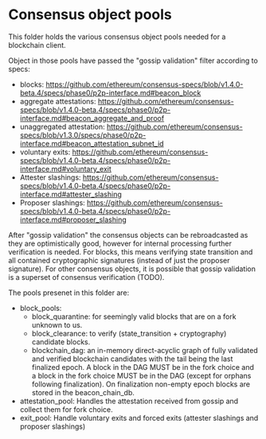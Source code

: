 # Consensus object pools

This folder holds the various consensus object pools needed for a blockchain client.

Object in those pools have passed the "gossip validation" filter according
to specs:
- blocks: https://github.com/ethereum/consensus-specs/blob/v1.4.0-beta.4/specs/phase0/p2p-interface.md#beacon_block
- aggregate attestations: https://github.com/ethereum/consensus-specs/blob/v1.4.0-beta.4/specs/phase0/p2p-interface.md#beacon_aggregate_and_proof
- unaggregated attestation: https://github.com/ethereum/consensus-specs/blob/v1.3.0/specs/phase0/p2p-interface.md#beacon_attestation_subnet_id
- voluntary exits: https://github.com/ethereum/consensus-specs/blob/v1.4.0-beta.4/specs/phase0/p2p-interface.md#voluntary_exit
- Attester slashings: https://github.com/ethereum/consensus-specs/blob/v1.4.0-beta.4/specs/phase0/p2p-interface.md#attester_slashing
- Proposer slashings: https://github.com/ethereum/consensus-specs/blob/v1.4.0-beta.4/specs/phase0/p2p-interface.md#proposer_slashing

After "gossip validation" the consensus objects can be rebroadcasted as they are optimistically good, however for internal processing further verification is needed.
For blocks, this means verifying state transition and all contained cryptographic signatures (instead of just the proposer signature).
For other consensus objects, it is possible that gossip validation is a superset of consensus verification (TODO).

The pools presenet in this folder are:
- block_pools:
  - block_quarantine: for seemingly valid blocks that are on a fork unknown to us.
  - block_clearance: to verify (state_transition + cryptography) candidate blocks.
  - blockchain_dag: an in-memory direct-acyclic graph of fully validated and verified blockchain candidates with the tail being the last finalized epoch. A block in the DAG MUST be in the fork choice and a block in the fork choice MUST be in the DAG (except for orphans following finalization). On finalization non-empty epoch blocks are stored in the beacon_chain_db.
- attestation_pool:
  Handles the attestation received from gossip and collect them for fork choice.
- exit_pool:
  Handle voluntary exits and forced exits (attester slashings and proposer slashings)
